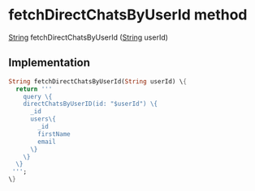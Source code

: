 


# fetchDirectChatsByUserId method








[String](https:api.flutter.dev/flutter/dart-core/String-class.html) fetchDirectChatsByUserId
([String](https:api.flutter.dev/flutter/dart-core/String-class.html) userId)








## Implementation

```dart
String fetchDirectChatsByUserId(String userId) \{
  return '''
    query \{
    directChatsByUserID(id: "$userId") \{
      _id
      users\{
        _id
        firstName
        email
      \}
    \}
  \}
 ''';
\}
```







